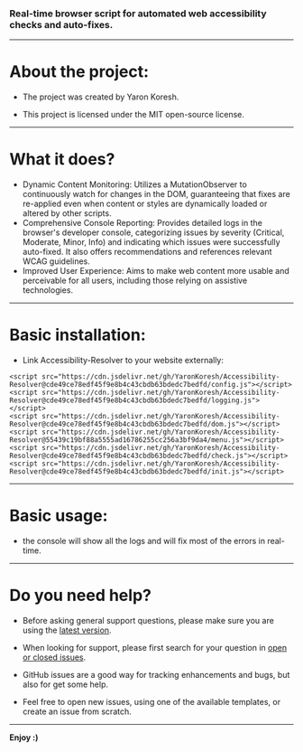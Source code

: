 ### Real-time browser script for automated web accessibility checks and auto-fixes.

- - -

# About the project:

* The project was created by Yaron Koresh.

* This project is licensed under the MIT open-source license.

- - -

# What it does?

* Dynamic Content Monitoring: Utilizes a MutationObserver to continuously watch for changes in the DOM, guaranteeing that fixes are re-applied even when content or styles are dynamically loaded or altered by other scripts.
* Comprehensive Console Reporting: Provides detailed logs in the browser's developer console, categorizing issues by severity (Critical, Moderate, Minor, Info) and indicating which issues were successfully auto-fixed. It also offers recommendations and references relevant WCAG guidelines.
* Improved User Experience: Aims to make web content more usable and perceivable for all users, including those relying on assistive technologies.

- - -

# Basic installation:

* Link Accessibility-Resolver to your website externally:
```
<script src="https://cdn.jsdelivr.net/gh/YaronKoresh/Accessibility-Resolver@cde49ce78edf45f9e8b4c43cbdb63bdedc7bedfd/config.js"></script>
<script src="https://cdn.jsdelivr.net/gh/YaronKoresh/Accessibility-Resolver@cde49ce78edf45f9e8b4c43cbdb63bdedc7bedfd/logging.js"></script>
<script src="https://cdn.jsdelivr.net/gh/YaronKoresh/Accessibility-Resolver@cde49ce78edf45f9e8b4c43cbdb63bdedc7bedfd/dom.js"></script>
<script src="https://cdn.jsdelivr.net/gh/YaronKoresh/Accessibility-Resolver@55439c19bf88a5555ad16786255cc256a3bf9da4/menu.js"></script>
<script src="https://cdn.jsdelivr.net/gh/YaronKoresh/Accessibility-Resolver@cde49ce78edf45f9e8b4c43cbdb63bdedc7bedfd/check.js"></script>
<script src="https://cdn.jsdelivr.net/gh/YaronKoresh/Accessibility-Resolver@cde49ce78edf45f9e8b4c43cbdb63bdedc7bedfd/init.js"></script>
```

- - -

# Basic usage:

* the console will show all the logs and will fix most of the errors in real-time.

- - -

# Do you need help?

* Before asking general support questions, please make sure you are using the [latest version](https://github.com/YaronKoresh/Accessibility-Resolver/releases/latest).

* When looking for support, please first search for your question in [open or closed issues](https://github.com/YaronKoresh/Accessibility-Resolver/issues?q=is%3Aissue).

* GitHub issues are a good way for tracking enhancements and bugs, but also for get some help.

* Feel free to open new issues, using one of the available templates, or create an issue from scratch.

- - -

**Enjoy :)**
